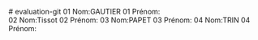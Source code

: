 ﻿﻿# evaluation-git 
01 Nom:GAUTIER
01 Prénom:  
02 Nom:Tissot
02 Prénom:
03 Nom:PAPET
03 Prénom:
04 Nom:TRIN
04 Prénom:
